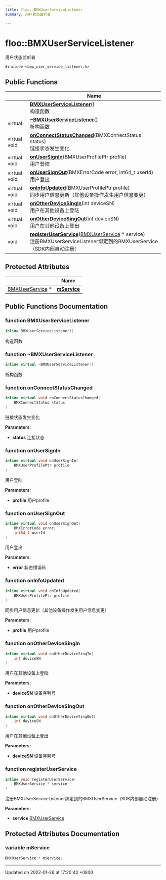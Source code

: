 ```yaml
---
title: floo::BMXUserServiceListener
summary: 用户状态监听者 

---
```


# floo::BMXUserServiceListener



用户状态监听者 


`#include <bmx_user_service_listener.h>`

## Public Functions

|                | Name           |
| -------------- | -------------- |
| | **[BMXUserServiceListener](classfloo_1_1_b_m_x_user_service_listener.md#function-bmxuserservicelistener)**()<br>构造函数  |
| virtual | **[~BMXUserServiceListener](classfloo_1_1_b_m_x_user_service_listener.md#function-~bmxuserservicelistener)**()<br>析构函数  |
| virtual void | **[onConnectStatusChanged](classfloo_1_1_b_m_x_user_service_listener.md#function-onconnectstatuschanged)**(BMXConnectStatus status)<br>链接状态发生变化  |
| virtual void | **[onUserSignIn](classfloo_1_1_b_m_x_user_service_listener.md#function-onusersignin)**(BMXUserProfilePtr profile)<br>用户登陆  |
| virtual void | **[onUserSignOut](classfloo_1_1_b_m_x_user_service_listener.md#function-onusersignout)**(BMXErrorCode error, int64_t userId)<br>用户登出  |
| virtual void | **[onInfoUpdated](classfloo_1_1_b_m_x_user_service_listener.md#function-oninfoupdated)**(BMXUserProfilePtr profile)<br>同步用户信息更新（其他设备操作发生用户信息变更）  |
| virtual void | **[onOtherDeviceSingIn](classfloo_1_1_b_m_x_user_service_listener.md#function-onotherdevicesingin)**(int deviceSN)<br>用户在其他设备上登陆  |
| virtual void | **[onOtherDeviceSingOut](classfloo_1_1_b_m_x_user_service_listener.md#function-onotherdevicesingout)**(int deviceSN)<br>用户在其他设备上登出  |
| void | **[registerUserService](classfloo_1_1_b_m_x_user_service_listener.md#function-registeruserservice)**([BMXUserService](classfloo_1_1_b_m_x_user_service.md) * service)<br>注册BMXUserServiceListener绑定到的BMXUserService（SDK内部自动注册）  |

## Protected Attributes

|                | Name           |
| -------------- | -------------- |
| [BMXUserService](classfloo_1_1_b_m_x_user_service.md) * | **[mService](classfloo_1_1_b_m_x_user_service_listener.md#variable-mservice)**  |

## Public Functions Documentation

### function BMXUserServiceListener

```cpp
inline BMXUserServiceListener()
```

构造函数 

### function ~BMXUserServiceListener

```cpp
inline virtual ~BMXUserServiceListener()
```

析构函数 

### function onConnectStatusChanged

```cpp
inline virtual void onConnectStatusChanged(
    BMXConnectStatus status
)
```

链接状态发生变化 

**Parameters**: 

  * **status** 连接状态 


### function onUserSignIn

```cpp
inline virtual void onUserSignIn(
    BMXUserProfilePtr profile
)
```

用户登陆 

**Parameters**: 

  * **profile** 用户profile 


### function onUserSignOut

```cpp
inline virtual void onUserSignOut(
    BMXErrorCode error,
    int64_t userId
)
```

用户登出 

**Parameters**: 

  * **error** 状态错误码 


### function onInfoUpdated

```cpp
inline virtual void onInfoUpdated(
    BMXUserProfilePtr profile
)
```

同步用户信息更新（其他设备操作发生用户信息变更） 

**Parameters**: 

  * **profile** 用户profile 


### function onOtherDeviceSingIn

```cpp
inline virtual void onOtherDeviceSingIn(
    int deviceSN
)
```

用户在其他设备上登陆 

**Parameters**: 

  * **deviceSN** 设备序列号 


### function onOtherDeviceSingOut

```cpp
inline virtual void onOtherDeviceSingOut(
    int deviceSN
)
```

用户在其他设备上登出 

**Parameters**: 

  * **deviceSN** 设备序列号 


### function registerUserService

```cpp
inline void registerUserService(
    BMXUserService * service
)
```

注册BMXUserServiceListener绑定到的BMXUserService（SDK内部自动注册） 

**Parameters**: 

  * **service** [BMXUserService](classfloo_1_1_b_m_x_user_service.md)


## Protected Attributes Documentation

### variable mService

```cpp
BMXUserService * mService;
```


-------------------------------

Updated on 2022-01-26 at 17:20:40 +0800